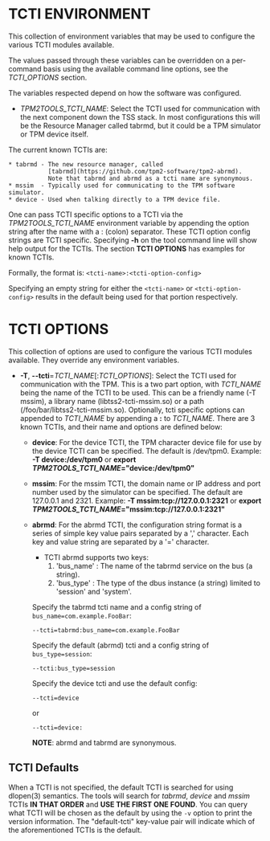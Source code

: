 # TCTI ENVIRONMENT

This collection of environment variables that may be used to configure the
various TCTI modules available.

The values passed through these variables can be overridden on a per-command
basis using the available command line options, see the _TCTI_OPTIONS_ section.

The variables respected depend on how the software was configured.

  * _TPM2TOOLS\_TCTI\_NAME_:
	Select the TCTI used for communication with the next component down the TSS
	stack. In most configurations this will be the Resource Manager called tabrmd,
	but it could be a TPM simulator or TPM device itself.

  The current known TCTIs are:

	* tabrmd - The new resource manager, called
	           [tabrmd](https://github.com/tpm2-software/tpm2-abrmd).
	           Note that tabrmd and abrmd as a tcti name are synonymous.
	* mssim  - Typically used for communicating to the TPM software simulator.
	* device - Used when talking directly to a TPM device file.

One can pass TCTI specific options to a TCTI via the _TPM2TOOLS\_TCTI\_NAME_ environment
variable by appending the option string after the name with a : (colon) separator. These TCTI
option config strings are TCTI specific. Specifying **-h** on the tool command line will
show help output for the TCTIs. The section **TCTI OPTIONS** has examples for known TCTIs.

Formally, the format is:
`<tcti-name>:<tcti-option-config>`


Specifying an empty string for either the `<tcti-name>` or `<tcti-option-config>`
results in the default being used for that portion respectively.

# TCTI OPTIONS

This collection of options are used to configure the various TCTI modules
available. They override any environment variables.

  * **-T**, **--tcti**=_TCTI\_NAME_[:_TCTI\_OPTIONS_]:
	Select the TCTI used for communication with the TPM. This is a two part option, with
	_TCTI\_NAME_ being the name of the TCTI to be used. This can be a friendly name (-T mssim), a
	library name (libtss2-tcti-mssim.so) or a path (/foo/bar/libtss2-tcti-mssim.so).
	Optionally, tcti specific options can appended to _TCTI\_NAME_ by appending 	a **:** to
	_TCTI\_NAME_. There are 3 known TCTIs, and their name and options are defined below:

    * **device**: For the device TCTI, the TPM character device file for use by the device TCTI
      can be specified. The default is /dev/tpm0.
      Example: **-T device:/dev/tpm0** or **export _TPM2TOOLS\_TCTI\_NAME_="device:/dev/tpm0"**

    * **mssim**: For the mssim TCTI, the domain name or IP address and port number used by the simulator
      can be specified. The default are 127.0.0.1 and 2321.
      Example: **-T mssim:tcp://127.0.0.1:2321** or **export _TPM2TOOLS\_TCTI\_NAME_="mssim:tcp://127.0.0.1:2321"**

    * **abrmd**: For the abrmd TCTI, the configuration string format is a series of simple key value pairs
      separated by a ',' character. Each key and value string are separated by a '=' character.

        * TCTI abrmd supports two keys:
            1. 'bus_name' : The name of the tabrmd service on the bus (a string).
            2. 'bus_type' : The type of the dbus instance (a string) limited to
               'session' and 'system'.

        Specify the tabrmd tcti name and a config string of ```bus_name=com.example.FooBar```:
        ```
        --tcti=tabrmd:bus_name=com.example.FooBar
        ```

        Specify the default (abrmd) tcti and a config string of ```bus_type=session```:
        ```
        --tcti:bus_type=session
        ```

        Specify the device tcti and use the default config:
        ```
        --tcti=device
        ```
        or
        ```
        --tcti=device:
        ```

        **NOTE**: abrmd and tabrmd are synonymous.

## TCTI Defaults
When a TCTI is not specified, the default TCTI is searched for using dlopen(3) semantics.
The tools will search for *tabrmd*, *device* and *mssim* TCTIs **IN THAT ORDER** and
**USE THE FIRST ONE FOUND**. You can query what TCTI will be chosen as the default by
using the `-v` option to print the version information. The "default-tcti" key-value pair
will indicate which of the aforementioned TCTIs is the default.
